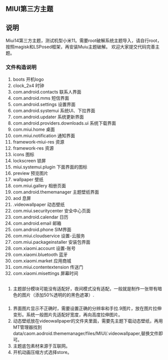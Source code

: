 ## MIUI第三方主题

## 说明
Miui14第三方主题，测试机型小米11。需要root破解系统主题导入，请自行root，按照magisk和LSPosed框架，再安装Muiu主题破解。
欢迎大家提交代码完善主题。

### 文件构造说明
1. boots                   开机logo
2. clock_2x4 时钟
3. com.android.contacts   联系人界面 
4. com.android.mms        短信界面
5. com.android.settings   设置界面
6. com.android.systemui   系统UI、下拉界面
7. com.android.updater    系统更新界面
8. com.android.providers.downloads.ui 系统下载界面
9. com.miui.home          桌面
10. com.miui.notification  通知界面
11. framework-miui-res    资源
12. framework-res         资源
13. icons                 图标
14. lockscreen            锁屏
15. miui.systemui.plugin  下面界面的图标
16. preview               预览图片
17. wallpaper             壁纸
18. com.miui.gallery      相册页面
19. com.android.thememanager 主题壁纸界面
20. aod                     息屏
21. .videowallpaper         动态壁纸
22. com.miui.securitycenter 安全中心页面
23. com.android.calendar    日历
24. com.android.email       邮箱
25. com.android.phone       SIM界面
26. com.miui.cloudservice  设置-云服务
27. com.miui.packageinstaller  安装包界面
28. com.xiaomi.account      设置-账号
29. com.xiaomi.bluetooth    蓝牙
30. com.xiaomi.market       应用商城
31. com.miui.contentextension 传送门
32. com.xiaomi.misettings   屏幕时间

## 
1. 主题部分模块可能没有适配好，夜间模式没有适配，一般就是制作一张带有暗色的图片（添加50%透明的的黑色遮罩）.

###
1. 界面图片显示不正确时，需要设置正确的分辨率和手拉.9图片，放在图片拉伸变形。系统一般图片先适配好宽度，再向高度拉伸图片。
2. 动态壁纸放在videowallpaper的文件夹里面，需要先主题下载动态壁纸，再用MT管理器找到data/caom.aodroid.thememanager/files/MIUI/.videowallpaper,替换文件即可。
3. 主题底包素材来源于互联网。
4. 开机动画压缩方式选择store。


